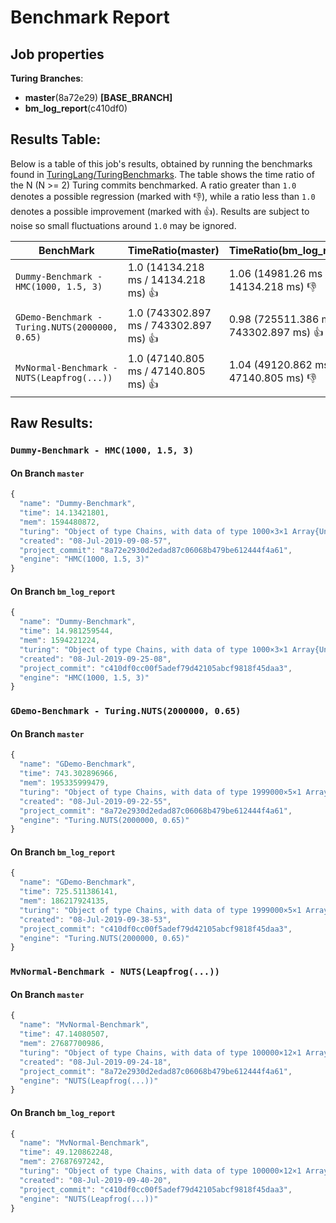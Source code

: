 # Benchmark Report

## Job properties

**Turing Branches**:
- **master**(8a72e29) **[BASE_BRANCH]**
- **bm_log_report**(c410df0) 

## Results Table:

Below is a table of this job's results, obtained by running the
benchmarks found in
[TuringLang/TuringBenchmarks](https://github.com/TuringLang/TuringBenchmarks). The
table shows the time ratio of the N (N >= 2) Turing commits
benchmarked. A ratio greater than `1.0` denotes a possible regression
(marked with :-1:), while a ratio less than `1.0` denotes a possible
improvement (marked with :+1:). Results are subject to
noise so small fluctuations around `1.0` may be ignored.

| BenchMark    |  TimeRatio(master) |  TimeRatio(bm_log_report) | 
| -----------  |  ----------------------- |  ----------------------- | 
| `Dummy-Benchmark - HMC(1000, 1.5, 3)` |  1.0 (14134.218 ms / 14134.218 ms) :+1: |  1.06 (14981.26 ms / 14134.218 ms) :-1: | 
| `GDemo-Benchmark - Turing.NUTS(2000000, 0.65)` |  1.0 (743302.897 ms / 743302.897 ms) :+1: |  0.98 (725511.386 ms / 743302.897 ms) :+1: | 
| `MvNormal-Benchmark - NUTS(Leapfrog(...))` |  1.0 (47140.805 ms / 47140.805 ms) :+1: |  1.04 (49120.862 ms / 47140.805 ms) :-1: | 

## Raw Results:

### `Dummy-Benchmark - HMC(1000, 1.5, 3)`
#### On Branch `master`
```javascript
{
  "name": "Dummy-Benchmark",
  "time": 14.13421801,
  "mem": 1594480872,
  "turing": "Object of type Chains, with data of type 1000×3×1 Array{Union{Missing, Float64},3}\n\nLog evidence      = 0.0\nIterations        = 1:1000\nThinning interval = 1\nChains            = 1\nSamples per chain = 1000\ninternals         = eval_num, lp\nparameters        = p\n\nparameters\n   Mean    SD  Naive SE  MCSE    ESS  \np 0.7626 0.107   0.0034 0.0199 28.8041\n\n",
  "created": "08-Jul-2019-09-08-57",
  "project_commit": "8a72e2930d2edad87c06068b479be612444f4a61",
  "engine": "HMC(1000, 1.5, 3)"
}

```

#### On Branch `bm_log_report`
```javascript
{
  "name": "Dummy-Benchmark",
  "time": 14.981259544,
  "mem": 1594221224,
  "turing": "Object of type Chains, with data of type 1000×3×1 Array{Union{Missing, Float64},3}\n\nLog evidence      = 0.0\nIterations        = 1:1000\nThinning interval = 1\nChains            = 1\nSamples per chain = 1000\ninternals         = eval_num, lp\nparameters        = p\n\nparameters\n   Mean    SD   Naive SE  MCSE    ESS \np 0.7076 0.1008   0.0032 0.0133 57.504\n\n",
  "created": "08-Jul-2019-09-25-08",
  "project_commit": "c410df0cc00f5adef79d42105abcf9818f45daa3",
  "engine": "HMC(1000, 1.5, 3)"
}

```

### `GDemo-Benchmark - Turing.NUTS(2000000, 0.65)`
#### On Branch `master`
```javascript
{
  "name": "GDemo-Benchmark",
  "time": 743.302896966,
  "mem": 195335999479,
  "turing": "Object of type Chains, with data of type 1999000×5×1 Array{Union{Missing, Float64},3}\n\nLog evidence      = 0.0\nIterations        = 1:1999000\nThinning interval = 1\nChains            = 1\nSamples per chain = 1999000\ninternals         = eval_num, lf_eps, lp\nparameters        = m, s\n\nparameters\n   Mean    SD   Naive SE  MCSE        ESS     \nm 1.1638 0.7907   0.0006 0.0013 3.93072387×10⁵\ns 1.9819 1.8289   0.0013 0.0028 4.39073561×10⁵\n\n",
  "created": "08-Jul-2019-09-22-55",
  "project_commit": "8a72e2930d2edad87c06068b479be612444f4a61",
  "engine": "Turing.NUTS(2000000, 0.65)"
}

```

#### On Branch `bm_log_report`
```javascript
{
  "name": "GDemo-Benchmark",
  "time": 725.511386141,
  "mem": 186217924135,
  "turing": "Object of type Chains, with data of type 1999000×5×1 Array{Union{Missing, Float64},3}\n\nLog evidence      = 0.0\nIterations        = 1:1999000\nThinning interval = 1\nChains            = 1\nSamples per chain = 1999000\ninternals         = eval_num, lf_eps, lp\nparameters        = m, s\n\nparameters\n   Mean    SD   Naive SE  MCSE        ESS     \nm 1.1656 0.7923   0.0006 0.0013 3.86430973×10⁵\ns 1.9971 1.8936   0.0013 0.0030  4.0788100×10⁵\n\n",
  "created": "08-Jul-2019-09-38-53",
  "project_commit": "c410df0cc00f5adef79d42105abcf9818f45daa3",
  "engine": "Turing.NUTS(2000000, 0.65)"
}

```

### `MvNormal-Benchmark - NUTS(Leapfrog(...))`
#### On Branch `master`
```javascript
{
  "name": "MvNormal-Benchmark",
  "time": 47.14080507,
  "mem": 27687700986,
  "turing": "Object of type Chains, with data of type 100000×12×1 Array{Union{Missing, Float64},3}\n\nLog evidence      = 0.0\nIterations        = 1:100000\nThinning interval = 1\nChains            = 1\nSamples per chain = 100000\ninternals         = eval_num, lp\nparameters        = θ[8], θ[9], θ[1], θ[3], θ[5], θ[2], θ[7], θ[10], θ[4], θ[6]\n\nparameters\n        Mean    SD   Naive SE  MCSE     ESS   \n θ[1]  0.0206 0.9966   0.0032 0.0116 7393.3240\n θ[2]  0.0229 1.0010   0.0032 0.0118 7137.4982\n θ[3]  0.0089 0.9982   0.0032 0.0115 7567.0863\n θ[4] -0.0160 1.0021   0.0032 0.0123 6677.8902\n θ[5]  0.0031 1.0018   0.0032 0.0117 7358.9814\n θ[6] -0.0257 1.0002   0.0032 0.0120 6982.2605\n θ[7] -0.0178 1.",
  "created": "08-Jul-2019-09-24-18",
  "project_commit": "8a72e2930d2edad87c06068b479be612444f4a61",
  "engine": "NUTS(Leapfrog(...))"
}

```

#### On Branch `bm_log_report`
```javascript
{
  "name": "MvNormal-Benchmark",
  "time": 49.120862248,
  "mem": 27687697242,
  "turing": "Object of type Chains, with data of type 100000×12×1 Array{Union{Missing, Float64},3}\n\nLog evidence      = 0.0\nIterations        = 1:100000\nThinning interval = 1\nChains            = 1\nSamples per chain = 100000\ninternals         = eval_num, lp\nparameters        = θ[8], θ[9], θ[1], θ[3], θ[5], θ[2], θ[7], θ[10], θ[4], θ[6]\n\nparameters\n        Mean    SD   Naive SE  MCSE     ESS   \n θ[1]  0.0102 0.9952   0.0031 0.0122 6652.0765\n θ[2] -0.0128 1.0057   0.0032 0.0118 7240.4912\n θ[3]  0.0172 1.0045   0.0032 0.0122 6795.1315\n θ[4] -0.0021 1.0000   0.0032 0.0119 7045.1688\n θ[5]  0.0109 1.0012   0.0032 0.0121 6900.4475\n θ[6] -0.0025 0.9997   0.0032 0.0121 6864.0822\n θ[7] -0.0084 1.",
  "created": "08-Jul-2019-09-40-20",
  "project_commit": "c410df0cc00f5adef79d42105abcf9818f45daa3",
  "engine": "NUTS(Leapfrog(...))"
}

```


